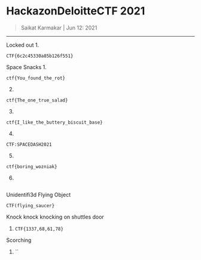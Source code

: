 # HackazonDeloitteCTF 2021 

> Saikat Karmakar | Jun 12: 2021

---

Locked out
1. 
```
CTF{6c2c45330a85b126f551}
```


Space Snacks
1. 
```
ctf{You_found_the_rot}
```

2.
```
ctf{The_one_true_salad}
```

3.
```
ctf{I_like_the_buttery_biscuit_base}
```

4. 
```
CTF:SPACEDASH2021
```

5. 
```
ctf{boring_wozniak}
```

6. 
```

```

Unidentifi3d Flying Object
```
CTF(flying_saucer}
```

Knock knock knocking on shuttles door

1. `CTF{1337,68,61,78}`


Scorching
1. ``